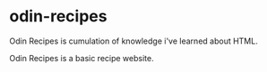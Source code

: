 # odin-recipes

Odin Recipes is cumulation of knowledge i've learned about HTML. 

Odin Recipes is a basic recipe website.
